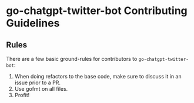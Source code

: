# go-chatgpt-twitter-bot Contributing Guidelines

## Rules

There are a few basic ground-rules for contributors to `go-chatgpt-twitter-bot`:

1. When doing refactors to the base code, make sure to discuss it in an issue prior to a PR.
2. Use gofmt on all files.
3. Profit!
